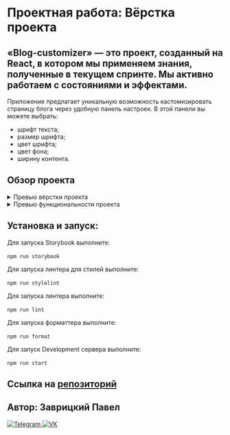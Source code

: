 # Проектная работа: Вёрстка проекта

## «Blog-customizer» — это проект, созданный на React, в котором мы применяем знания, полученные в текущем спринте. Мы активно работаем с состояниями и эффектами.

Приложение предлагает уникальную возможность кастомизировать страницу блога через удобную панель настроек. В этой панели вы можете выбрать:

- шрифт текста;
- размер шрифта;
- цвет шрифта;
- цвет фона;
- ширину контента.

## Обзор проекта

<details><summary>Превью вёрстки проекта</summary>

![Preview image](assets/2024-12-04_22-17-23.png)

</details>

<details><summary>Превью функциональности проекта</summary>

![Preview image](assets/recording.gif)

</details>

## Установка и запуск:

Для запуска Storybook выполните:

`npm run storybook`

Для запуска линтера для стилей выполните:

`npm run stylelint`

Для запуска линтера выполните:

`npm run lint`

Для запуска форматтера выполните:

`npm run format`

Для запуск Development сервера выполните:

`npm run start`

## Ссылка на <a href="https://github.com/PavelZavritskiy/blog-customizer" target="_blank">репозиторий</a>

## Автор: Заврицкий Павел

<div id="contacts">
  <a href="https://t.me/zavrik127" target="_blank">
    <img src="https://img.shields.io/badge/Telegram-blue?style=for-the-badge&logo=telegram&logoColor=white" alt="Telegram"/>
  </a>
  <a href="https://vk.com/id685299156" target="_blank">
    <img src="https://img.shields.io/badge/VK-blue?style=for-the-badge&logo=vk&logoColor=white" alt="VK"/>
  </a>
</div>
